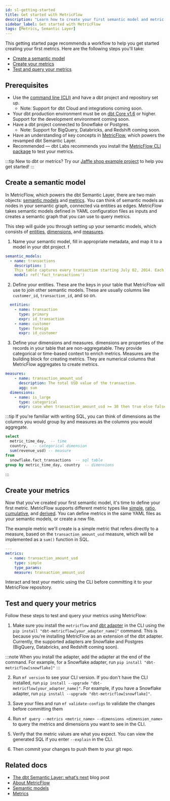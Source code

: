 ```yaml
---
id: sl-getting-started
title: Get started with MetricFlow
description: "Learn how to create your first semantic model and metric."
sidebar_label: Get started with MetricFlow
tags: [Metrics, Semantic Layer]
---
```


This getting started page recommends a workflow to help you get started creating your first metrics. Here are the following steps you'll take:

- [Create a semantic model](#create-a-semantic-model)
- [Create your metrics](#create-your-metrics)
- [Test and query your metrics](#test-and-query-your-metrics)

## Prerequisites

- Use the [command line (CLI)](/docs/core/about-the-cli) and have a dbt project and repository set up. 
  * Note: Support for dbt Cloud and integrations coming soon.
- Your dbt production environment must be on [dbt Core v1.6](/docs/dbt-versions/core) or higher. Support for the development environment coming soon.
- Have a dbt project connected to Snowflake or Postgres. 
  * Note: Support for BigQuery, Databricks, and Redshift coming soon.
- Have an understanding of key concepts in [MetricFlow](/docs/build/about-metricflow), which powers the revamped dbt Semantic Layer.
- Recommended &mdash; dbt Labs recommends you install the [MetricFlow CLI package](https://github.com/dbt-labs/metricflow) to test your metrics.

:::tip 
New to dbt or metrics? Try our [Jaffle shop example project](https://github.com/dbt-labs/jaffle-sl-template) to help you get started!
:::

## Create a semantic model

In MetricFlow, which powers the dbt Semantic Layer, there are two main objects: [semantic models](/docs/build/semantic-models) and [metrics](/docs/build/metrics-overview). You can think of semantic models as nodes in your semantic graph, connected via entities as edges. MetricFlow takes semantic models defined in YAML configuration files as inputs and creates a semantic graph that you can use to query metrics. 

This step will guide you through setting up your semantic models, which consists of [entities](/docs/build/entities), [dimensions](/docs/build/dimensions), and [measures](/docs/build/measures).

1. Name your semantic model, fill in appropriate metadata, and map it to a model in your dbt project. 
f
```yaml
semantic_models:
  - name: transactions
    description: |
    This table captures every transaction starting July 02, 2014. Each row represents one transaction
    model: ref('fact_transactions')
  ```

2. Define your entities. These are the keys in your table that MetricFlow will use to join other semantic models. These are usually columns like `customer_id`, `transaction_id`, and so on.

```yaml
  entities:
    - name: transaction
      type: primary
      expr: id_transaction
    - name: customer
      type: foreign
      expr: id_customer
  ```

3. Define your dimensions and measures. dimensions are properties of the records in your table that are non-aggregatable. They provide categorical or time-based context to enrich metrics. Measures are the building block for creating metrics. They are numerical columns that MetricFlow aggregates to create metrics.

```yaml
measures:
    - name: transaction_amount_usd
      description: The total USD value of the transaction.
      agg: sum
  dimensions:
    - name: is_large
      type: categorical
      expr: case when transaction_amount_usd >= 30 then true else false end
```

:::tip
If you're familiar with writing SQL, you can think of dimensions as the columns you would group by and measures as the columns you would aggregate.
```sql
select
  metric_time_day,  -- time
  country,  -- categorical dimension
  sum(revenue_usd) -- measure
from
  snowflake.fact_transactions  -- sql table
group by metric_time_day, country  -- dimensions
  ```
:::

## Create your metrics

Now that you've created your first semantic model, it's time to define your first metric. MetricFlow supports different metric types like [simple](/docs/build/simple), [ratio](/docs/build/ratio), [cumulative](/docs/build/cumulative), and [derived](/docs/build/derived). You can define metrics in the same YAML files as your semantic models, or create a new file.

The example metric we'll create is a simple metric that refers directly to a measure, based on the `transaction_amount_usd` measure, which will be implemented as a `sum()` function in SQL.

```yaml
---
metrics:
  - name: transaction_amount_usd
    type: simple
    type_params:
    measure: transaction_amount_usd
```

Interact and test your metric using the CLI before committing it to your MetricFlow repository.

## Test and query your metrics

Follow these steps to test and query your metrics using MetricFlow:

1. Make sure you install the `metricflow` and [dbt adapter](/docs/supported-data-platforms) in the CLI using the `pip install "dbt-metricflow[your_adapter_name]"` command. This is because you're installing MetricFlow as an extension of the dbt adapter. Currently, the supported adapters are Snowflake and Postgres (BigQuery, Databricks, and Redshift coming soon).

:::note
When you install the adapter, add the adapter at the end of the command. For example, for a Snowflake adapter, run `pip install "dbt-metricflow[snowflake]"`
:::

2. Run `mf version` to see your CLI version. If you don't have the CLI installed, run `pip install --upgrade "dbt-metricflow[your_adapter_name]"`.  For example, if you have a Snowflake adapter, run `pip install --upgrade "dbt-metricflow[snowflake]"`.

3. Save your files and run `mf validate-configs` to validate the changes before committing them

4. Run `mf query --metrics <metric_name> --dimensions <dimension_name>` to query the metrics and dimensions you want to see in the CLI.

5. Verify that the metric values are what you expect. You can view the generated SQL if you enter `--explain` in the CLI. 

6. Then commit your changes to push them to your git repo.

<!--## Troubleshooting

ANY COMMON TROUBLESHOOTING QUESTIONS?-->

## Related docs

- [The dbt Semantic Layer: what’s next](https://www.getdbt.com/blog/dbt-semantic-layer-whats-next/) blog post
- [About MetricFlow](/docs/build/about-metricflow)
- [Semantic models](/docs/build/semantic-models)
- [Metrics](/docs/build/metrics-overview)
